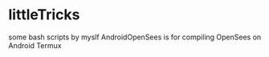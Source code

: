 # littleTricks
some bash scripts by myslf
AndroidOpenSees is for compiling OpenSees on Android Termux
